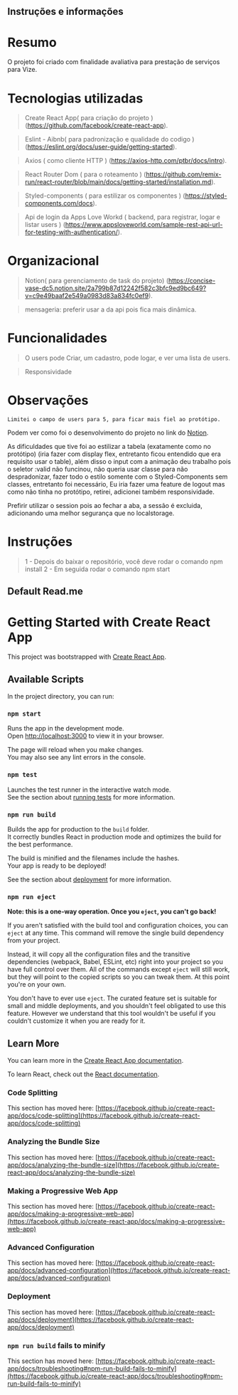 ## Instruções e informações
# Resumo
O projeto foi criado com finalidade avaliativa para prestação de serviços para Vize.
# Tecnologias utilizadas
> Create React App( para criação do projeto ) (https://github.com/facebook/create-react-app).

> Eslint - Aibnb( para padronização e qualidade do codigo ) (https://eslint.org/docs/user-guide/getting-started).

> Axios ( como cliente HTTP ) (https://axios-http.com/ptbr/docs/intro).

> React Router Dom ( para o roteamento ) (https://github.com/remix-run/react-router/blob/main/docs/getting-started/installation.md).

> Styled-components ( para estilizar os componentes ) (https://styled-components.com/docs).

> Api de login da Apps Love Workd ( backend, para registrar, logar e listar users ) (https://www.appsloveworld.com/sample-rest-api-url-for-testing-with-authentication/).


# Organizacional
> Notion( para gerenciamento de task do projeto) (https://concise-vase-dc5.notion.site/2a799b87d12242f582c3bfc9ed9bc649?v=c9e49baaf2e549a0983d83a834fc0ef9).

> mensageria: preferir usar a da api pois fica mais dinâmica. 
# Funcionalidades

> O users pode Criar, um cadastro, pode logar, e ver uma lista de users.

> Responsividade
# Observações

    Limitei o campo de users para 5, para ficar mais fiel ao protótipo.
Podem ver como foi o desenvolvimento do projeto no link do [Notion](https://concise-vase-dc5.notion.site/2a799b87d12242f582c3bfc9ed9bc649?v=c9e49baaf2e549a0983d83a834fc0ef9).

As dificuldades que tive foi ao estilizar a tabela (exatamente como no protótipo) (iria fazer com display flex, entretanto ficou entendido que era requisito usar o table), além disso o input com a animação deu trabalho pois o seletor :valid não funcinou, não queria usar classe para não despradonizar, fazer todo o estilo somente com o Styled-Components sem classes, entretanto foi necessário, Eu iria fazer uma feature de logout mas como não tinha no protótipo, retirei, adicionei também responsividade.

Prefirir utilizar o session pois ao fechar a aba, a sessão é excluida, adicionando uma melhor segurança que no localstorage.

# Instruções

> 1 - Depois do baixar o repositório, você deve rodar o comando npm install
> 2 - Em seguida rodar o comando npm start

## Default Read.me

# Getting Started with Create React App

This project was bootstrapped with [Create React App](https://github.com/facebook/create-react-app).

## Available Scripts

In the project directory, you can run:

### `npm start`

Runs the app in the development mode.\
Open [http://localhost:3000](http://localhost:3000) to view it in your browser.

The page will reload when you make changes.\
You may also see any lint errors in the console.

### `npm test`

Launches the test runner in the interactive watch mode.\
See the section about [running tests](https://facebook.github.io/create-react-app/docs/running-tests) for more information.

### `npm run build`

Builds the app for production to the `build` folder.\
It correctly bundles React in production mode and optimizes the build for the best performance.

The build is minified and the filenames include the hashes.\
Your app is ready to be deployed!

See the section about [deployment](https://facebook.github.io/create-react-app/docs/deployment) for more information.

### `npm run eject`

**Note: this is a one-way operation. Once you `eject`, you can't go back!**

If you aren't satisfied with the build tool and configuration choices, you can `eject` at any time. This command will remove the single build dependency from your project.

Instead, it will copy all the configuration files and the transitive dependencies (webpack, Babel, ESLint, etc) right into your project so you have full control over them. All of the commands except `eject` will still work, but they will point to the copied scripts so you can tweak them. At this point you're on your own.

You don't have to ever use `eject`. The curated feature set is suitable for small and middle deployments, and you shouldn't feel obligated to use this feature. However we understand that this tool wouldn't be useful if you couldn't customize it when you are ready for it.

## Learn More

You can learn more in the [Create React App documentation](https://facebook.github.io/create-react-app/docs/getting-started).

To learn React, check out the [React documentation](https://reactjs.org/).

### Code Splitting

This section has moved here: [https://facebook.github.io/create-react-app/docs/code-splitting](https://facebook.github.io/create-react-app/docs/code-splitting)

### Analyzing the Bundle Size

This section has moved here: [https://facebook.github.io/create-react-app/docs/analyzing-the-bundle-size](https://facebook.github.io/create-react-app/docs/analyzing-the-bundle-size)

### Making a Progressive Web App

This section has moved here: [https://facebook.github.io/create-react-app/docs/making-a-progressive-web-app](https://facebook.github.io/create-react-app/docs/making-a-progressive-web-app)

### Advanced Configuration

This section has moved here: [https://facebook.github.io/create-react-app/docs/advanced-configuration](https://facebook.github.io/create-react-app/docs/advanced-configuration)

### Deployment

This section has moved here: [https://facebook.github.io/create-react-app/docs/deployment](https://facebook.github.io/create-react-app/docs/deployment)

### `npm run build` fails to minify

This section has moved here: [https://facebook.github.io/create-react-app/docs/troubleshooting#npm-run-build-fails-to-minify](https://facebook.github.io/create-react-app/docs/troubleshooting#npm-run-build-fails-to-minify)
